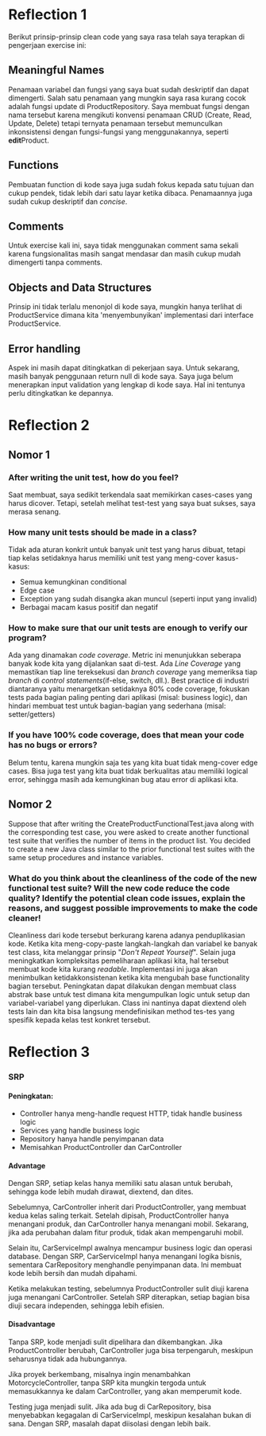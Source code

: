# Reflection 1
Berikut prinsip-prinsip clean code yang saya rasa telah saya terapkan di pengerjaan exercise ini:

## Meaningful Names
Penamaan variabel dan fungsi yang saya buat sudah deskriptif dan dapat dimengerti. Salah satu penamaan yang mungkin saya rasa kurang cocok adalah fungsi update di ProductRepository. Saya membuat fungsi dengan nama tersebut karena mengikuti konvensi penamaan CRUD (Create, Read, Update, Delete) tetapi ternyata penamaan tersebut memunculkan inkonsistensi dengan fungsi-fungsi yang menggunakannya, seperti **edit**Product.
## Functions
Pembuatan function di kode saya juga sudah fokus kepada satu tujuan dan cukup pendek, tidak lebih dari satu layar ketika dibaca. Penamaannya juga sudah cukup deskriptif dan *concise*.
## Comments
Untuk exercise kali ini, saya tidak menggunakan comment sama sekali karena fungsionalitas masih sangat mendasar dan masih cukup mudah dimengerti tanpa comments.
## Objects and Data Structures
Prinsip ini tidak terlalu menonjol di kode saya, mungkin hanya terlihat di ProductService dimana kita 'menyembunyikan' implementasi dari interface ProductService.
## Error handling
Aspek ini masih dapat ditingkatkan di pekerjaan saya. Untuk sekarang, masih banyak penggunaan return null di kode saya. Saya juga belum menerapkan input validation yang lengkap di kode saya. Hal ini tentunya perlu ditingkatkan ke depannya.

# Reflection 2
## Nomor 1
### After writing the unit test, how do you feel?
Saat membuat, saya sedikit terkendala saat memikirkan cases-cases yang harus dicover. Tetapi, setelah melihat test-test yang saya buat sukses, saya merasa senang.
### How many unit tests should be made in a class?
Tidak ada aturan konkrit untuk banyak unit test yang harus dibuat, tetapi tiap kelas setidaknya harus memiliki unit test yang meng-cover kasus-kasus:
- Semua kemungkinan conditional
- Edge case
- Exception yang sudah disangka akan muncul (seperti input yang invalid)
- Berbagai macam kasus positif dan negatif
### How to make sure that our unit tests are enough to verify our program?
Ada yang dinamakan *code coverage*. Metric ini menunjukkan seberapa banyak kode kita yang dijalankan saat di-test. Ada *Line Coverage* yang memastikan tiap line tereksekusi dan *branch coverage* yang memeriksa tiap *branch* di *control statements*(if-else, switch, dll.). Best practice di industri diantaranya yaitu menargetkan setidaknya 80% code coverage, fokuskan tests pada bagian paling penting dari aplikasi (misal: business logic), dan hindari membuat test untuk bagian-bagian yang sederhana (misal: setter/getters)
### If you have 100% code coverage, does that mean your code has no bugs or errors? 
Belum tentu, karena mungkin saja tes yang kita buat tidak meng-cover edge cases. Bisa juga test yang kita buat tidak berkualitas atau memiliki logical error, sehingga masih ada kemungkinan bug atau error di aplikasi kita.
## Nomor 2
Suppose that after writing the CreateProductFunctionalTest.java along with the corresponding test case, you were asked to create another functional test suite that verifies the number of items in the product list. You decided to create a new Java class similar to the prior functional test suites with the same setup procedures and instance variables.
### What do you think about the cleanliness of the code of the new functional test suite? Will the new code reduce the code quality? Identify the potential clean code issues, explain the reasons, and suggest possible improvements to make the code cleaner!
Cleanliness dari kode tersebut berkurang karena adanya penduplikasian kode. Ketika kita meng-copy-paste langkah-langkah dan variabel ke banyak test class, kita melanggar prinsip "*Don't Repeat Yourself*". Selain juga meningkatkan kompleksitas pemeliharaan aplikasi kita, hal tersebut membuat kode kita kurang *readable*. Implementasi ini juga akan menimbulkan ketidakkonsistenan ketika kita mengubah base functionality bagian tersebut. Peningkatan dapat dilakukan dengan membuat class abstrak base untuk test dimana kita mengumpulkan logic untuk setup dan variabel-variabel yang diperlukan. Class ini nantinya dapat diextend oleh tests lain dan kita bisa langsung mendefinisikan method tes-tes yang spesifik kepada kelas test konkret tersebut.


# Reflection 3

### SRP
#### Peningkatan:
- Controller hanya meng-handle request HTTP, tidak handle business logic
- Services yang handle business logic
- Repository hanya handle penyimpanan data
- Memisahkan ProductController dan CarController

#### Advantage
Dengan SRP, setiap kelas hanya memiliki satu alasan untuk berubah, sehingga kode lebih mudah dirawat, diextend, dan dites. 

Sebelumnya, CarController inherit dari ProductController, yang membuat kedua kelas saling terkait. Setelah dipisah, ProductController hanya menangani produk, dan CarController hanya menangani mobil. Sekarang, jika ada perubahan dalam fitur produk, tidak akan mempengaruhi mobil.

Selain itu, CarServiceImpl awalnya mencampur business logic dan operasi database. Dengan SRP, CarServiceImpl hanya menangani logika bisnis, sementara CarRepository menghandle penyimpanan data. Ini membuat kode lebih bersih dan mudah dipahami.

Ketika melakukan testing, sebelumnya ProductController sulit diuji karena juga menangani CarController. Setelah SRP diterapkan, setiap bagian bisa diuji secara independen, sehingga lebih efisien.

#### Disadvantage
Tanpa SRP, kode menjadi sulit dipelihara dan dikembangkan. Jika ProductController berubah, CarController juga bisa terpengaruh, meskipun seharusnya tidak ada hubungannya.

Jika proyek berkembang, misalnya ingin menambahkan MotorcycleController, tanpa SRP kita mungkin tergoda untuk memasukkannya ke dalam CarController, yang akan memperumit kode.

Testing juga menjadi sulit. Jika ada bug di CarRepository, bisa menyebabkan kegagalan di CarServiceImpl, meskipun kesalahan bukan di sana. Dengan SRP, masalah dapat diisolasi dengan lebih baik.

